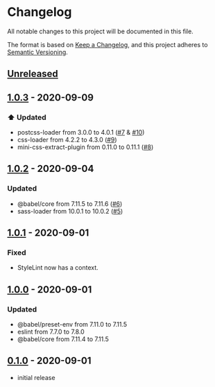 # Changelog
All notable changes to this project will be documented in this file.

The format is based on [Keep a Changelog](https://keepachangelog.com/en/1.0.0/),
and this project adheres to [Semantic Versioning](https://semver.org/spec/v2.0.0.html).

## [Unreleased]

## [1.0.3] - 2020-09-09
### ⬆️ Updated
* postcss-loader from 3.0.0 to 4.0.1 ([#7](https://github.com/syntro-opensource/webpack-config/pull/7) & [#10](https://github.com/syntro-opensource/webpack-config/pull/10))
* css-loader from 4.2.2 to 4.3.0 ([#9](https://github.com/syntro-opensource/webpack-config/pull/9))
* mini-css-extract-plugin from 0.11.0 to 0.11.1 ([#8](https://github.com/syntro-opensource/webpack-config/pull/8))

## [1.0.2] - 2020-09-04
### Updated
* @babel/core from 7.11.5 to 7.11.6 ([#6](https://github.com/syntro-opensource/webpack-config/pull/6))
* sass-loader from 10.0.1 to 10.0.2 ([#5](https://github.com/syntro-opensource/webpack-config/pull/5))

## [1.0.1] - 2020-09-01
### Fixed
* StyleLint now has a context.

## [1.0.0] - 2020-09-01
### Updated
* @babel/preset-env from 7.11.0 to 7.11.5
* eslint from 7.7.0 to 7.8.0
* @babel/core from 7.11.4 to 7.11.5

## [0.1.0] - 2020-09-01
* initial release


[Unreleased]: https://github.com/syntro-opensource/webpack-config/compare/1.0.3..master
[1.0.3]: https://github.com/syntro-opensource/webpack-config/compare/1.0.2..1.0.3
[1.0.2]: https://github.com/syntro-opensource/webpack-config/compare/1.0.1..1.0.2
[1.0.1]: https://github.com/syntro-opensource/webpack-config/compare/1.0.0..1.0.1
[1.0.0]: https://github.com/syntro-opensource/webpack-config/compare/0.1.0..1.0.0
[0.1.0]: https://github.com/syntro-opensource/silverstripe-ssto/tree/0.1.0
